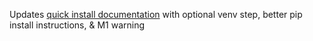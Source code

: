 Updates [quick install documentation](https://rasa.com/docs/rasa/installation#quick-installation) with optional venv step, better pip install instructions, & M1 warning
